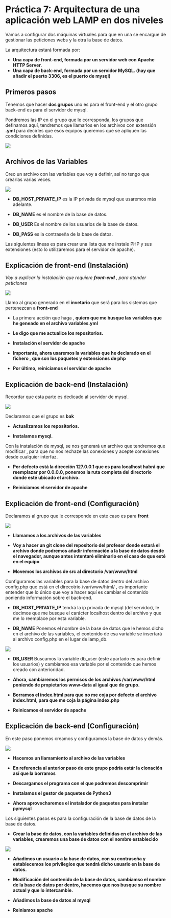 # Práctica 7: Arquitectura de una aplicación web LAMP en dos niveles

Vamos a configurar dos máquinas virtuales para que en una se encargue de gestionar las peticiones webs y la otra la base de datos.

La arquitectura estará formada por:

* **Una capa de front-end, formada por un servidor web con Apache HTTP Server.**
* **Una capa de back-end, formada por un servidor MySQL. (hay que añadir el puerto 3306, es el puerto de mysql)**

## Primeros pasos

Tenemos que hacer **dos grupos** uno es para el front-end y el otro grupo back-end es para el servidor de mysql.

Pondremos las IP en el grupo que le corresponda, los grupos que definamos aquí, tendremos que llamarlos en los archivos con extensión **.yml** para decirles que esos equipos queremos que se apliquen las condiciones definidas.

![](./fotos/Captura.PNG)

## Archivos de las Variables

Creo un archivo con las variables que voy a definir, así no tengo que crearlas varias veces.

![](./fotos/foto_2.PNG)

* **DB_HOST_PRIVATE_IP** es la IP privada de mysql que usaremos más adelante.

* **DB_NAME** es el nombre de la base de datos.

* **DB_USER** Es el nombre de los usuarios de la base de datos.

* **DB_PASS** es la contraseña de la base de datos.

Las siguientes lineas es para crear una lista que me instale PHP y sus extensiones (esto lo utilizaremos para el servidor de apache).

## Explicación de front-end (Instalación)

*Voy a explicar la instalación que requiere **front-end** , para atender peticiones*

![](./fotos/foto_3.PNG)

Llamo al grupo generado en el **invetario** que será para los sistemas que pertenezcan a **front-end**

* La primera acción que haga , **quiero que me busque las variables que he geneado en el archivo variables.yml**

* **Le digo que me actualice los repositorios.**

* **Instalación el servidor de apache**

* **Importante, ahora usaremos la variables que he declarado en el fichero , que son los paquetes y extensiones de php**

* **Por último, reiniciamos el servidor de apache**

## Explicación de back-end (Instalación)

Recordar que esta parte es dedicado al servidor de mysql.

![](./fotos/foto_4.PNG)


Declaramos que el grupo es **bak**

* **Actualizamos los repositorios.**

* **Instalamos mysql.**

Con la instalación de mysql, se nos generará un archivo que tendremos que modificar , para que no nos rechaze las conexiones y acepte conexiones desde cualquier interfaz.

* **Por defecto está la dirección 127.0.0.1 que es para **localhost** habrá que reemplazar por 0.0.0.0, ponemos la ruta completa del directorio donde esté ubicado el archivo.**

* **Reiniciamos el servidor de apache**


## Explicación de front-end (Configuración)

Declaramos al grupo que le corresponde en este caso es para **front**

![](./fotos/foto_5.PNG)

* **Llamamos a los archivos de las variables**

* **Voy a hacer un git clone del repositorio del profesor donde estará el archivo donde podremos añadir información a la base de datos desde el navegador, aunque antes intentaré eliminarlo en el caso de que esté en el equipo**

* **Movemos los archivos de src al directorio /var/www/html**

Configuramos las variables para la base de datos dentro del archivo config.php que está en el direcotrio /var/www/html/ , es importante entender que lo único que voy a hacer aquí es cambiar el contenido poniendo información sobre el back-end.

* **DB_HOST_PRIVATE_IP** tendrá la ip privada de mysql (del servidor), le decimos que me busque el carácter localhost dentro del archivo y que me lo reemplace por esta variable.

* **DB_NAME** Ponemos el nombre de la base de datos que le hemos dicho en el archivo de las variables, el contenido de esa variable se insertará al archivo config.php en el lugar de lamp_db.

![](./fotos/foto_6.PNG)


* **DB_USER** Buscamos la variable db_user (este apartado es para definir los usuarios) y cambiamos esa variable por el contenido que hemos creado con anterioridad.

* **Ahora, cambiaremos los permisos de los archivos **/var/www/html** poniendo de propietarios www-data al igual que de grupo.**

* **Borramos el index.html para que no me coja por defecto el archivo index.html, para que me coja la página index.php**

* **Reinicamos el servidor de apache**

## Explicación de back-end (Configuración)

En este paso ponemos creamos y configuramos la base de datos y demás.

![](./fotos/foto_7.PNG)

* **Hacemos un llamamiento al archivo de las variables**

* **En referencia al anterior paso de este grupo podría estár la clonación así que la borramos**

* **Descargamos el programa con el que podremos descomprimir**

* **Instalamos el gestor de paquetes de Python3**

* **Ahora aprovecharemos el instalador de paquetes para instalar pymysql**

Los siguientes pasos es para la configuración de la base de datos de la base de datos.

* **Crear la base de datos, con la variables definidas en el archivo de las variables, crearemos una base de datos con el nombre establecido**

![](./fotos/foto_8.PNG)

* **Añadimos un usuario a la base de datos, con su contraseña y establecemos los privilegios que tendrá dicho usuario en la base de datos.**

* **Modificación del contenido de la base de datos, cambiamso el nombre de la base de datos por dentro, hacemos que nos busque su nombre actual y que lo intercambie.**

* **Añadimos la base de datos al mysql**

* **Reiniamos apache**